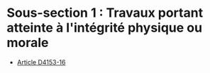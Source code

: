 # Sous-section 1 : Travaux portant atteinte à l'intégrité physique ou morale

* [Article D4153-16](./LEGIARTI000028058852.md)
